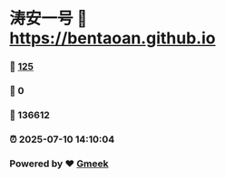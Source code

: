 # 涛安一号 :link: https://bentaoan.github.io 
### :page_facing_up: [125](https://bentaoan.github.io/tag.html) 
### :speech_balloon: 0 
### :hibiscus: 136612 
### :alarm_clock: 2025-07-10 14:10:04 
### Powered by :heart: [Gmeek](https://github.com/Meekdai/Gmeek)
